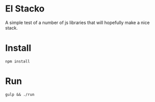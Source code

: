 
# El Stacko

A simple test of a number of js libraries that will hopefully make a nice stack.

# Install

`npm install`

# Run

`gulp && ./run`


